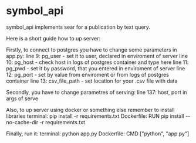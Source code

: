# symbol_api
symbol_api implements sear for a publication by text query.

Here is a short guide how to up server: 

Firstly, to connect to postgres you have to change some parameters in app.py:
  line 9: pg_user - set it to user, declared in enviroment of server
  line 10: pg_host - check host in logs of postgres container and type here
  line 11: pg_pwd - set it by password, that you entered in enviroment of server
  line 12: pg_port - set by value from enviroment or from logs of postgres container
  line 13: csv_file_path - set location for your .csv file with data
  
Secondly, you have to change parametres of serving:
  line 137: host, port in args of serve
  
Also, to up server using docker or something else remember to install libraries
  terminal: pip install -r requirements.txt
  Dockerfile: RUN pip install --no-cache-dir -r requirements.txt
  
Finally, run it:
  terminal: python app.py
  Dockerfile: CMD ["python", "app.py"]
